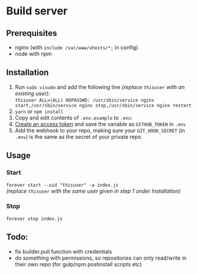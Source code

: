 # Build server

## Prerequisites
- nginx (with `include /var/www/vhosts/*;` in config)
- node with npm

## Installation
1. Run `sudo visudo` and add the following line *(replace `thisuser` with an existing user)*:  
  `thisuser ALL=(ALL) NOPASSWD: /usr/sbin/service nginx start,/usr/sbin/service nginx stop,/usr/sbin/service nginx restart`
2. `yarn` or `npm install`
3. Copy and edit contents of `.env.example` to `.env`:
4. [Create an access token](https://github.com/settings/tokens) and save the variable as `GITHUB_TOKEN` in `.env`
5. Add the webhook to your repo, making sure your `GIT_HOOK_SECRET` (in `.env`) is the same as the secret of your private repo.

## Usage
### Start
`forever start --uid "thisuser" -a index.js`  
*(replace `thisuser` with the same user given in step 1 under Installation)*

### Stop
`forever stop index.js`

## Todo:
- fix builder.pull function with credentials
- do something with permissions, so repositories can only read/write in their own repo (for gulp/npm postinstall scripts etc)
